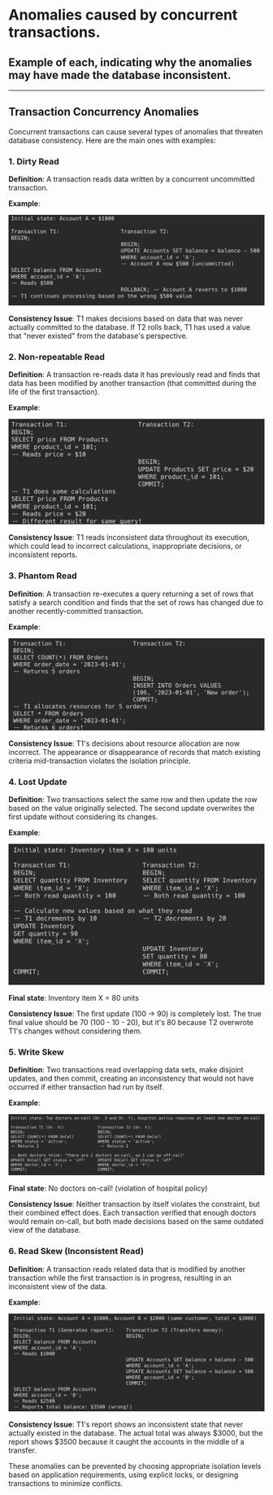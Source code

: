 # Anomalies caused by concurrent transactions.

## Example of each, indicating why the anomalies may have made the database inconsistent.

---

## Transaction Concurrency Anomalies

Concurrent transactions can cause several types of anomalies that threaten database consistency. Here are the main ones with examples:

### 1. Dirty Read

**Definition**: A transaction reads data written by a concurrent uncommitted transaction.

**Example**:

![example 1](../assets/01.png)

**Consistency Issue**: T1 makes decisions based on data that was never actually committed to the database. If T2 rolls back, T1 has used a value that "never existed" from the database's perspective.

### 2. Non-repeatable Read

**Definition**: A transaction re-reads data it has previously read and finds that data has been modified by another transaction (that committed during the life of the first transaction).

**Example**:

![Example 2](../assets/02.png)


**Consistency Issue**: T1 reads inconsistent data throughout its execution, which could lead to incorrect calculations, inappropriate decisions, or inconsistent reports.

### 3. Phantom Read

**Definition**: A transaction re-executes a query returning a set of rows that satisfy a search condition and finds that the set of rows has changed due to another recently-committed transaction.

**Example**:

![03](../assets/03.png)

**Consistency Issue**: T1's decisions about resource allocation are now incorrect. The appearance or disappearance of records that match existing criteria mid-transaction violates the isolation principle.

### 4. Lost Update

**Definition**: Two transactions select the same row and then update the row based on the value originally selected. The second update overwrites the first update without considering its changes.

**Example**:

![Example 4](../assets/04.png)

**Final state**: Inventory item X = 80 units

**Consistency Issue**: The first update (100 → 90) is completely lost. The true final value should be 70 (100 - 10 - 20), but it's 80 because T2 overwrote T1's changes without considering them.

### 5. Write Skew

**Definition**: Two transactions read overlapping data sets, make disjoint updates, and then commit, creating an inconsistency that would not have occurred if either transaction had run by itself.

**Example**:

![Example 5](../assets/05.png)

**Final state**: No doctors on-call! (violation of hospital policy)

**Consistency Issue**: Neither transaction by itself violates the constraint, but their combined effect does. Each transaction verified that enough doctors would remain on-call, but both made decisions based on the same outdated view of the database.

### 6. Read Skew (Inconsistent Read)

**Definition**: A transaction reads related data that is modified by another transaction while the first transaction is in progress, resulting in an inconsistent view of the data.

**Example**:

![Example 6](../assets/06.png)

**Consistency Issue**: T1's report shows an inconsistent state that never actually existed in the database. The actual total was always $3000, but the report shows $3500 because it caught the accounts in the middle of a transfer.

These anomalies can be prevented by choosing appropriate isolation levels based on application requirements, using explicit locks, or designing transactions to minimize conflicts.
